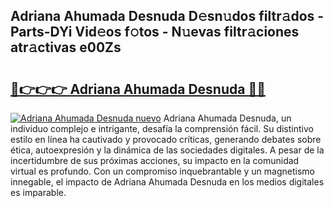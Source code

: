 ## Adriana Ahumada Desnuda D𝚎sn𝚞dos filtr𝚊dos - Parts-DYi Vid𝚎os f𝚘tos - N𝚞evas filtr𝚊ciones atr𝚊ctivas e00Zs

# <h2><a href="http://mb8zic.tromn.icu/?c=Adriana+Ahumada+Desnuda">🔗👉👉👉 Adriana Ahumada Desnuda 🔗🔗</a></h2>

[![Adriana Ahumada Desnuda nuevo](https://i.imgur.com/pEAQMta.gif)](http://mb8zic.tromn.icu/?c=Adriana+Ahumada+Desnuda)
Adriana Ahumada Desnuda, un individuo complejo e intrigante, desafía la comprensión fácil. Su distintivo estilo en línea ha cautivado y provocado críticas, generando debates sobre ética, autoexpresión y la dinámica de las sociedades digitales. A pesar de la incertidumbre de sus próximas acciones, su impacto en la comunidad virtual es profundo. Con un compromiso inquebrantable y un magnetismo innegable, el impacto de Adriana Ahumada Desnuda en los medios digitales es imparable.
